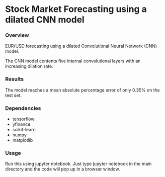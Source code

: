 # Stock Market Forecasting using a dilated CNN model

### Overview

EUR/USD forecasting using a dilated Convolutional Neural Network (CNN) model.

The CNN model contents five internal convolutional layers with an increasing dilation rate.

### Results

The model reaches a mean absolute percentage error of only 0.35% on the test set.

### Dependencies

- tensorflow
- yfinance
- scikit-learn
- numpy
- matplotlib

### Usage

Run this using jupyter notebook. Just type jupyter notebook in the main directory and the code will pop up in a browser window.
